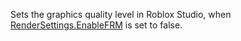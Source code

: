 Sets the graphics quality level in Roblox Studio, when [RenderSettings.EnableFRM](https://developer.roblox.com/en-us/api-reference/property/RenderSettings/EnableFRM) is set to false.